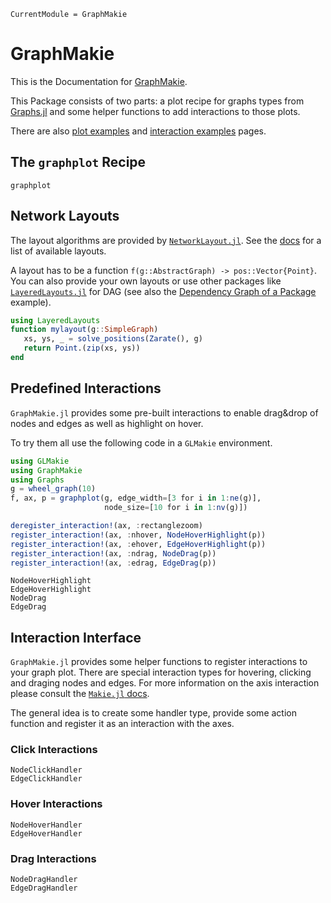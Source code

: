```@meta
CurrentModule = GraphMakie
```

# GraphMakie
This is the Documentation for [GraphMakie](https://github.com/JuliaPlots/GraphMakie.jl).

This Package consists of two parts: a plot recipe for graphs types from
[Graphs.jl](https://github.com/JuliaGraphs/Graphs.jl) and some helper
functions to add interactions to those plots.

There are also [plot examples](generated/plots.md) and [interaction examples](generated/interactions.md) pages.

## The `graphplot` Recipe
```@docs
graphplot
```

## Network Layouts
The layout algorithms are provided by [`NetworkLayout.jl`](https://github.com/JuliaGraphs/NetworkLayout.jl). See
the [docs](https://juliagraphs.org/NetworkLayout.jl/stable/) for a list of available layouts.

A layout has to be a function `f(g::AbstractGraph) -> pos::Vector{Point}`. You can also provide your
own layouts or use other packages like [`LayeredLayouts.jl`](https://github.com/oxinabox/LayeredLayouts.jl) for
DAG (see also the [Dependency Graph of a Package](@ref) example).
```julia
using LayeredLayouts
function mylayout(g::SimpleGraph)
   xs, ys, _ = solve_positions(Zarate(), g)
   return Point.(zip(xs, ys))
end
```

## Predefined Interactions
`GraphMakie.jl` provides some pre-built interactions to enable drag&drop of nodes and edges as well as highlight on hover.

To try them all use the following code in a `GLMakie` environment.
```julia
using GLMakie
using GraphMakie
using Graphs
g = wheel_graph(10)
f, ax, p = graphplot(g, edge_width=[3 for i in 1:ne(g)],
                     node_size=[10 for i in 1:nv(g)])

deregister_interaction!(ax, :rectanglezoom)
register_interaction!(ax, :nhover, NodeHoverHighlight(p))
register_interaction!(ax, :ehover, EdgeHoverHighlight(p))
register_interaction!(ax, :ndrag, NodeDrag(p))
register_interaction!(ax, :edrag, EdgeDrag(p))
```

```@docs
NodeHoverHighlight
EdgeHoverHighlight
NodeDrag
EdgeDrag
```

## Interaction Interface
`GraphMakie.jl` provides some helper functions to register interactions to your graph plot.
There are special interaction types for hovering, clicking and draging nodes and edges.
For more information on the axis interaction please consult the [`Makie.jl` docs](https://makie.juliaplots.org/dev/makielayout/axis.html#Custom-Interactions).

The general idea is to create some handler type, provide some action function and register it
as an interaction with the axes.

### Click Interactions
```@docs
NodeClickHandler
EdgeClickHandler
```
### Hover Interactions
```@docs
NodeHoverHandler
EdgeHoverHandler
```

### Drag Interactions
```@docs
NodeDragHandler
EdgeDragHandler
```

